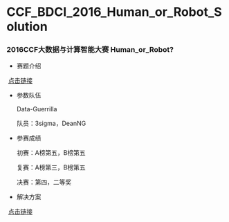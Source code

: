 # CCF_BDCI_2016_Human_or_Robot_Solution
### 2016CCF大数据与计算智能大赛 Human_or_Robot? 
* 赛题介绍

  [点击链接](http://www.datafountain.cn/data/science/player/competition/detail/description/236)

* 参数队伍

  Data-Guerrilla

  队员：3sigma，DeanNG

* 参赛成绩 

  初赛：A榜第五，B榜第五

  复赛：A榜第三，B榜第五

  决赛：第四，二等奖

* 解决方案
  
  [点击链接](https://github.com/mosaic92/CCF_BDCI_2016_Human_or_Robot_Solution/blob/master/Solution_doc.pdf)
